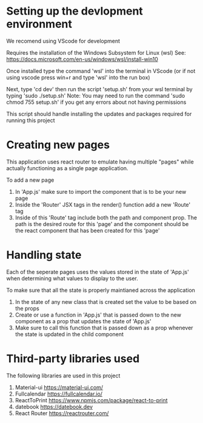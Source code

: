 # Setting up the devlopment environment
We recomend using VScode for development

Requires the installation of the Windows Subsystem for Linux (wsl)
See: https://docs.microsoft.com/en-us/windows/wsl/install-win10

Once installed type the command 'wsl' into the terminal in VScode 
(or if not using vscode press win+r and type 'wsl' into the run box)

Next, type 'cd dev' then run the script 'setup.sh' from your wsl terminal by typing 'sudo ./setup.sh'
Note: You may need to run the command 'sudo chmod 755 setup.sh' if you get any errors about not having permissions 

This script should handle installing the updates and packages required for running this project

# Creating new pages
This application uses react router to emulate having multiple "pages" while actually functioning as a single page application.

To add a new page 
1. In 'App.js' make sure to import the component that is to be your new page
2. Inside the 'Router' JSX tags in the render() function add a new 'Route' tag
3. Inside of this 'Route' tag include both the path and component prop. The path is the desired route for this 'page' and the component should be the react component that has been created for this 'page'

# Handling state
Each of the seperate pages uses the values stored in the state of 'App.js' when determining what values to display to the user.

To make sure that all the state is properly maintianed across the application
1. In the state of any new class that is created set the value to be based on the props
2. Create or use a function in 'App.js' that is passed down to the new component as a prop that updates the state of 'App.js'
3. Make sure to call this function that is passed down as a prop whenever the state is updated in the child component

# Third-party libraries used 
The following libraries are used in this project
1. Material-ui https://material-ui.com/
2. Fullcalendar https://fullcalendar.io/
3. ReactToPrint https://www.npmjs.com/package/react-to-print 
4. datebook https://datebook.dev
5. React Router https://reactrouter.com/ 


